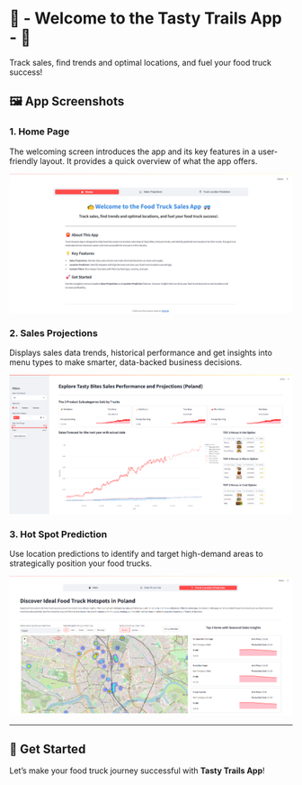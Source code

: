 # 🌮 - Welcome to the Tasty Trails App - 🚐

Track sales, find trends and optimal locations, and fuel your food truck success!

## 🖼️ App Screenshots

### 1. **Home Page**  
The welcoming screen introduces the app and its key features in a user-friendly layout. It provides a quick overview of what the app offers.  

![Home Page](home.png)

### 2. **Sales Projections**  
Displays sales data trends, historical performance and get insights into menu types to make smarter, data-backed business decisions.

![Sales Projections](sales_projections.png)

### 3. **Hot Spot Prediction**  
Use location predictions to identify and target high-demand areas to strategically position your food trucks.

![Hot Spot Predictions](truck_locations.png)

---

## 🚀 Get Started

Let’s make your food truck journey successful with **Tasty Trails App**!
